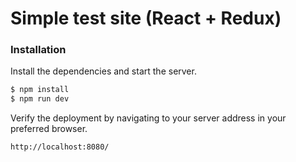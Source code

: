 # Simple test site (React + Redux)

### Installation

Install the dependencies and start the server.

```sh
$ npm install
$ npm run dev
```

Verify the deployment by navigating to your server address in your preferred browser.

```sh
http://localhost:8080/
```